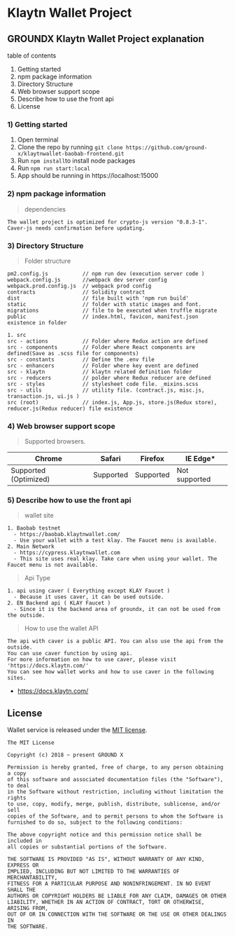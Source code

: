 # Klaytn Wallet Project

## GROUNDX Klaytn Wallet Project explanation
table of contents 
1) Getting started
2) npm package information
3) Directory Structure
4) Web browser support scope
5) Describe how to use the front api
6) License

### 1) Getting started
1. Open terminal
2. Clone the repo by running `git clone https://github.com/ground-x/klaytnwallet-baobab-frontend.git`
3. Run `npm install`to install node packages
4. Run `npm run start:local`
5. App should be running in https://localhost:15000

### 2) npm package information
> dependencies
```
The wallet project is optimized for crypto-js version "0.8.3-1".
Caver-js needs confirmation before updating.
```

### 3) Directory Structure
> Folder structure
```
pm2.config.js           // npm run dev (execution server code )
webpack.config.js       //webpack dev server config
webpack.prod.config.js  // webpack prod config
contracts               // Solidity contract
dist                    // file built with 'npm run build'
static                  // folder with static images and font.
migrations              // file to be executed when truffle migrate
public                  // index.html, favicon, manifest.json existence in folder

1. src
src - actions           // Folder where Redux action are defined 
src - components        // Folder where React components are defined(Save as .scss file for components)
src - constants         // Define the .env file
src - enhancers         // Folder where key event are defined
src - klaytn            // klaytn related definition folder
src - reducers          // polder where Redux reducer are defined 
src - styles            // stylesheet code file. _mixins.scss
src - utils             // utility file. (contract.js, misc.js, transaction.js, ui.js )
src (root)              // index.js, App.js, store.js(Redux store), reducer.js(Redux reducer) file existence

``` 

### 4) Web browser support scope
> Supported browsers.

Chrome | Safari | Firefox | IE Edge*
---------------------- | ---------------------- | ---------------------- | ----------------------
Supported (Optimized) | Supported | Supported | Not supported


### 5) Describe how to use the front api
> wallet site
``` 
1. Baobab testnet 
  - https://baobab.klaytnwallet.com/
  - Use your wallet with a test klay. The Faucet menu is available.
2. Main Network
  - https://cypress.klaytnwallet.com
  - This site uses real klay. Take care when using your wallet. The Faucet menu is not available.
```
> Api Type
``` 
1. api using caver ( Everything except KLAY Faucet )
  - Because it uses caver, it can be used outside.
2. EN Backend api ( KLAY Faucet )
  - Since it is the backend area of ​​groundx, it can not be used from the outside.
```
> How to use the wallet API 
``` 
The api with caver is a public API. You can also use the api from the outside.
You can use caver function by using api.
For more information on how to use caver, please visit 'https://docs.klaytn.com/'
You can see how wallet works and how to use caver in the following sites.
```
* https://docs.klaytn.com/

## License
Wallet service is released under the [MIT license](https://github.com/ground-x/klaytnwallet-baobab-frontend/LICENSE).

``` 
The MIT License

Copyright (c) 2018 ~ present GROUND X

Permission is hereby granted, free of charge, to any person obtaining a copy
of this software and associated documentation files (the "Software"), to deal
in the Software without restriction, including without limitation the rights
to use, copy, modify, merge, publish, distribute, sublicense, and/or sell
copies of the Software, and to permit persons to whom the Software is
furnished to do so, subject to the following conditions:

The above copyright notice and this permission notice shall be included in
all copies or substantial portions of the Software.

THE SOFTWARE IS PROVIDED "AS IS", WITHOUT WARRANTY OF ANY KIND, EXPRESS OR
IMPLIED, INCLUDING BUT NOT LIMITED TO THE WARRANTIES OF MERCHANTABILITY,
FITNESS FOR A PARTICULAR PURPOSE AND NONINFRINGEMENT. IN NO EVENT SHALL THE
AUTHORS OR COPYRIGHT HOLDERS BE LIABLE FOR ANY CLAIM, DAMAGES OR OTHER
LIABILITY, WHETHER IN AN ACTION OF CONTRACT, TORT OR OTHERWISE, ARISING FROM,
OUT OF OR IN CONNECTION WITH THE SOFTWARE OR THE USE OR OTHER DEALINGS IN
THE SOFTWARE.

